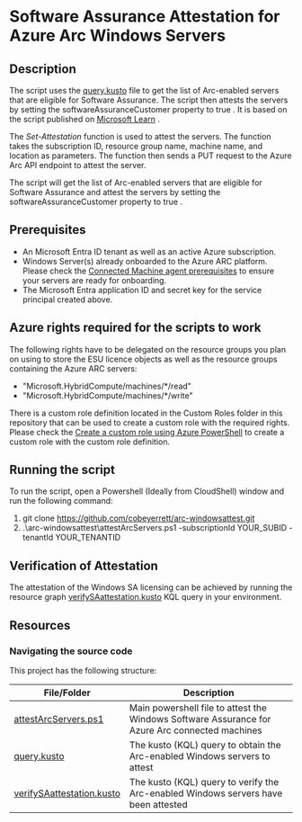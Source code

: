 # Software Assurance Attestation for Azure Arc Windows Servers

## Description


The script uses the  [query.kusto](./query.kusto) file to get the list of Arc-enabled servers that are eligible for Software Assurance. The script then attests the servers by setting the  softwareAssuranceCustomer  property to  true . It is based on the script published on [Microsoft Learn](https://learn.microsoft.com/en-us/azure/azure-arc/servers/windows-server-management-overview?branch=main&branchFallbackFrom=pr-en-us-216&tabs=powershell#enrollment) .
 
The  *Set-Attestation*  function is used to attest the servers. The function takes the subscription ID, resource group name, machine name, and location as parameters. The function then sends a PUT request to the  Azure Arc API endpoint to attest the server.

The script will get the list of Arc-enabled servers that are eligible for Software Assurance and attest the servers by setting the  softwareAssuranceCustomer  property to  true .

## Prerequisites

 - An Microsoft Entra ID tenant as well as an active Azure subscription.
 - Windows Server(s) already onboarded to the Azure ARC platform. Please check the [Connected Machine agent prerequisites](https://learn.microsoft.com/en-us/azure/azure-arc/servers/prerequisites) to ensure your servers are ready for onboarding.
 - The Microsoft Entra application ID and secret key for the service principal created above.

## Azure rights required for the scripts to work

The following rights have to be delegated on the resource groups you plan on using to store the ESU licence objects as well as the resource groups containing the Azure ARC servers:

- "Microsoft.HybridCompute/machines/*/read"
- "Microsoft.HybridCompute/machines/*/write"

There is a custom role definition located in the Custom Roles folder in this repository that can be used to create a custom role with the required rights. Please check the [Create a custom role using Azure PowerShell](https://docs.microsoft.com/en-us/azure/role-based-access-control/custom-roles-powershell#create-a-custom-role-using-azure-powershell) to create a custom role with the custom role definition.

## Running the script 
 
<p>To run the script, open a Powershell (Ideally from CloudShell) window and run the following command:</p> 

1. git clone https://github.com/cobeyerrett/arc-windowsattest.git
 2. .\arc-windowsattest\attestArcServers.ps1 -subscriptionId YOUR_SUBID -tenantId YOUR_TENANTID

## Verification of Attestation

The attestation of the Windows SA licensing can be achieved by running the resource graph [verifySAattestation.kusto](./verifySAattestation.kusto) KQL query in your environment.

## Resources

### Navigating the source code

This project has the following structure:

File/Folder | Description
---|---
[attestArcServers.ps1](./attestArcServers.ps1) | Main powershell file to attest the Windows Software Assurance for Azure Arc connected machines
[query.kusto](./query.kusto) | The kusto (KQL) query to obtain the Arc-enabled Windows servers to attest 
[verifySAattestation.kusto](./verifySAattestation.kusto) | The kusto (KQL) query to verify the Arc-enabled Windows servers have been attested 
